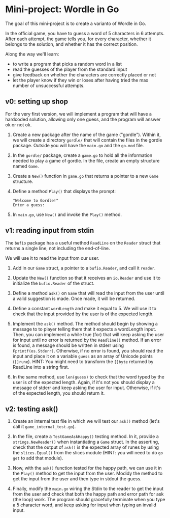 # Mini-project: Wordle in Go

The goal of this mini-project is to create a varianto of Wordle in Go.

In the official game, you have to guess a word of 5 characters in 6 attempts. After each attempt, the game tells you, for every character, whether it belongs to the solution, and whether it has the correct position.

Along the way we'll learn:
+ to write a program that picks a random word in a list
+ read the guesses of the player from the standard input
+ give feedback on whether the characters are correctly placed or not
+ let the player know if they win or loses after having tried the max number of unsuccessful attempts.

## v0: setting up shop

For the very first version, we will implement a program that will have a hardcoded solution, allowing only one guess, and the program will answer ok or not ok.

1. Create a new package after the name of the game ("gordle"). Within it, we will create a directory `gordle/` that will contain the files in the gordle package. Outside you will have the `main.go` and the `go.mod` file.

2. In the `gordle/` package, create a `game.go` to hold all the information needed to play a game of gordle. In the file, create an empty structure named `Game`.

3. Create a `New()` function in `game.go` that returns a pointer to a new `Game` structure.

4. Define a method `Play()` that displays the prompt:

    ```
    "Welcome to Gordle!"
    Enter a guess:
    ```

5. In `main.go`, use `New()` and invoke the `Play()` method.

## v1: reading input from stdin

The `bufio` package has a useful method `ReadLine` on the `Reader` struct that returns a single line, not including the end-of-line.

We will use it to read the input from our user.

1. Add in our `Game` struct, a pointer to a `bufio.Reader`, and call it `reader`.

2. Update the `New()` function so that it receives an `io.Reader` and use it to initialize the `bufio.Reader` of the struct.

3. Define a method `ask()` on `Game` that will read the input from the user until a valid suggestion is made. Once made, it will be returned.

4. Define a constant `wordLength` and make it equal to 5. We will use it to check that the input provided by the user is of the expected length.

5. Implement the `ask()` method. The method should begin by showing a message to to player telling them that it expects a wordLength input. Then, you can implement a while true (for) that will keep asking the user for input until no error is returned by the `Readline()` method. If an error is found, a message should be written in stderr using `Fprintf(os.Stderr)`. Otherwise, if no error is found, you should read the input and place it on a variable `guess` as an array of Unicode points (`[]rune`). HINT: You might need to transform the `[]byte` returned by ReadLine into a string first.

6. In the same method, use `len(guess)` to check that the word typed by the user is of the expected length. Again, if it's not you should display a message of stderr and keep asking the user for input. Otherwise, if it's of the expected length, you should return it.

## v2: testing ask()

1. Create an internal test file in which we will test our `ask()` method (let's call it `game_internal_test.go`).

2. In the file, create a `TestGameAskHappy()` testing method. In it, provide a `strings.NewReader()` when instantiating a `Game` struct. In the asserting, check that the output of `ask()` is the expected array of runes by using the `slices.Equal()` from the slices module (HINT: you will need to do `go get` to add that module).

3. Now, with the `ask()` function tested for the happy path, we can use it in the `Play()` method to get the input from the user. Modidy the method to get the input from the user and then type in stdout the guess.

4. Finally, modify the `main.go` wiring the Stdin to the reader to get the input from the user and check that both the happy path and error path for ask (the loop) work. The program should gracefully terminate when you type a 5 character word, and keep asking for input when typing an invalid input.
